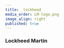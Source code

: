 ```yaml
---
title: _lockheed
media_order: LM-logo.png
image_align: right
published: true
---
```


### Lockheed Martin
